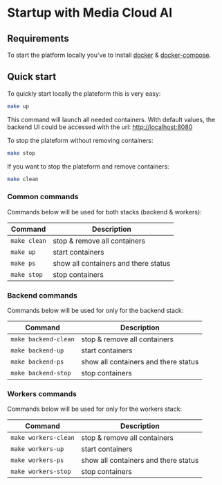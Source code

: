 # Startup with Media Cloud AI

## Requirements

To start the platform locally you've to install [docker](https://www.docker.com) & [docker-compose](https://docs.docker.com/compose/).


## Quick start

To quickly start locally the plateform this is very easy:
```bash
make up
```

This command will launch all needed containers.
With default values, the backend UI could be accessed with the url: [http://localhost:8080](http://localhost:8080)

To stop the plateform without removing containers:
```bash
make stop
```

If you want to stop the plateform and remove containers:
```bash
make clean
```

### Common commands

Commands below will be used for both stacks (backend & workers):

| Command | Description |
|---------------|----------------|
| `make clean` | stop & remove all containers |
| `make up` | start containers |
| `make ps` | show all containers and there status |
| `make stop` | stop containers |

### Backend commands

Commands below will be used for only for the backend stack:

| Command | Description |
|---------------|----------------|
| `make backend-clean` | stop & remove all containers |
| `make backend-up` | start containers |
| `make backend-ps` | show all containers and there status |
| `make backend-stop` | stop containers |

### Workers commands 

Commands below will be used for only for the workers stack:

| Command | Description |
|---------------|----------------|
| `make workers-clean` | stop & remove all containers |
| `make workers-up` | start containers |
| `make workers-ps` | show all containers and there status |
| `make workers-stop` | stop containers |
